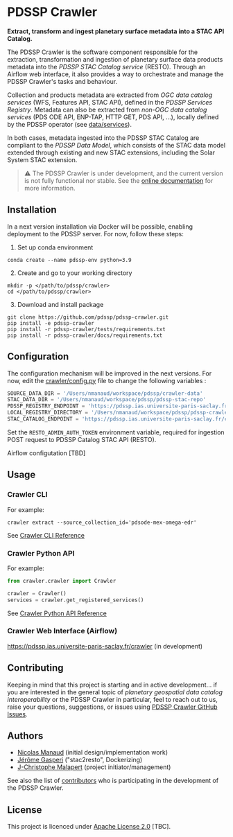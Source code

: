 # PDSSP Crawler

**Extract, transform and ingest planetary surface metadata into a STAC API Catalog.**

The PDSSP Crawler is the software component responsible for the extraction, transformation and ingestion of planetary surface data products metadata into the _PDSSP STAC Catalog service_ (RESTO). Through an Airflow web interface, it also provides a way to orchestrate and manage the PDSSP Crawler's tasks and behaviour.

Collection and products metadata are extracted from _OGC data catalog services_ (WFS, Features API, STAC API), defined in the _PDSSP Services Registry_. Metadata can also be extracted from _non-OGC data catalog services_ (PDS ODE API, ENP-TAP, HTTP GET, PDS API, ...), locally defined by the PDSSP operator (see [data/services](data/services)).

In both cases, metadata ingested into the PDSSP STAC Catalog are compliant to the _PDSSP Data Model_, which consists of the STAC data model extended through existing and new STAC extensions, including the Solar System STAC extension.

> :warning: The PDSSP Crawler is under development, and the current version is not fully functional nor stable. See the [online documentation](https://pdssp.github.io/pdssp-crawler) for more information.

## Installation

In a next version installation via Docker will be possible, enabling deployment to the PDSSP server. For now, follow these steps:

1. Set up conda environment

```
conda create --name pdssp-env python=3.9
```

2. Create and go to your working directory

```
mkdir -p </path/to/pdssp/crawler>
cd </path/to/pdssp/crawler>
```

3. Download and install package

```
git clone https://github.com/pdssp/pdssp-crawler.git
pip install -e pdssp-crawler
pip install -r pdssp-crawler/tests/requirements.txt
pip install -r pdssp-crawler/docs/requirements.txt
```

## Configuration

The configuration mechanism will be improved in the next versions. For now, edit the [crawler/config.py](pdssp-crawler/crawler/config.py) file to change the following variables :

```python
SOURCE_DATA_DIR = '/Users/nmanaud/workspace/pdssp/crawler-data'
STAC_DATA_DIR = '/Users/nmanaud/workspace/pdssp/pdssp-stac-repo'
PDSSP_REGISTRY_ENDPOINT = 'https://pdssp.ias.universite-paris-saclay.fr/registry/services'
LOCAL_REGISTRY_DIRECTORY = '/Users/nmanaud/workspace/pdssp/pdssp-crawler/data/services'
STAC_CATALOG_ENDPOINT = 'https://pdssp.ias.universite-paris-saclay.fr/catalog'
```

Set the `RESTO_ADMIN_AUTH_TOKEN` environment variable, required for ingestion POST request to PDSSP Catalog STAC API (RESTO).

Airflow configutation [TBD]

## Usage

### Crawler CLI

For example:

```shell
crawler extract --source_collection_id='pdsode-mex-omega-edr'
```


See [Crawler CLI Reference](https://pdssp.github.io/pdssp-crawler/crawler_cli.html)

### Crawler Python API

For example:

```python
from crawler.crawler import Crawler

crawler = Crawler()
services = crawler.get_registered_services()
```

See [Crawler Python API Reference](https://pdssp.github.io/pdssp-crawler/crawler_api.html)

### Crawler Web Interface (Airflow) 

https://pdssp.ias.universite-paris-saclay.fr/crawler (in development)


## Contributing

Keeping in mind that this project is starting and in active development... if you are interested in the general topic of _planetary geospatial data catalog interoperability_ or the PDSSP Crawler in particular, feel to reach out to us, raise your questions, suggestions, or issues using [PDSSP Crawler GitHub Issues](https://github.com/pdssp/pdssp-crawler/issues).


## Authors

* [Nicolas Manaud](https://github.com/nmanaud) (initial design/implementation work)
* [Jérôme Gasperi](https://github.com/jjrom) ("stac2resto", Dockerizing)
* [J-Christophe Malapert](https://github.com/J-Christophe) (project initiator/management)

See also the list of [contributors](https://github.com/pdssp/pdssp-crawler/graphs/contributors) who is participating in the development of the PDSSP Crawler.

## License

This project is licenced under [Apache License 2.0](https://github.com/pdssp/pdssp-crawler/blob/main/LICENSE) [TBC].